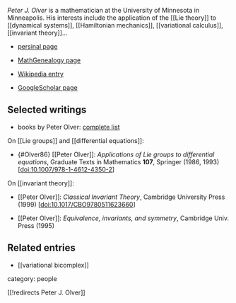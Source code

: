 _Peter J. Olver_ is a mathematician at the University of Minnesota in Minneapolis. His interests include the application of the [[Lie theory]] to [[dynamical systems]], [[Hamiltonian mechanics]], [[variational calculus]], [[invariant theory]]...

* [persinal page](https://www-users.cse.umn.edu/~olver/)

* [MathGenealogy page](https://www.genealogy.math.ndsu.nodak.edu/id.php?id=11330)

* [Wikipedia entry](https://en.wikipedia.org/wiki/Peter_J._Olver)

* [GoogleScholar page](https://scholar.google.com/citations?user=m640mbkAAAAJ&hl=en)


## Selected writings

* books by Peter Olver: [complete list](http://www.math.umn.edu/~olver/books.html)

On [[Lie groups]] and [[differential equations]]:

* {#Olver86} [[Peter Olver]]: *Applications of Lie groups to differential equations*, Graduate Texts in Mathematics **107**, Springer (1986, 1993) &lbrack;[doi:10.1007/978-1-4612-4350-2](https://doi.org/10.1007/978-1-4612-4350-2)&rbrack;


On [[invariant theory]]:

* [[Peter Olver]]: *Classical Invariant Theory*, Cambridge University Press (1999) &lbrack;[doi:10.1017/CBO9780511623660](https://doi.org/10.1017/CBO9780511623660)&rbrack;


* [[Peter Olver]]: *Equivalence, invariants, and symmetry*, Cambridge Univ. Press (1995)

## Related entries

* [[variational bicomplex]]

category: people

[[!redirects Peter J. Olver]]
